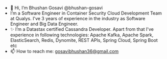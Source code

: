 - 👋 Hi, I’m Bhushan Gosavi @bhushan-gosavi
- I’m a Software Engineer in Container Security Cloud Development Team at Qualys. I've 3 years of experience in the industry as Software Engineer and Big Data Engineer.
- ✨ I’m a Datastax certified Cassandra Developer. Apart from that I've experience in following technologies: Apache Kafka, Apache Spark, ElasticSearch, Redis, Dynomite, REST APIs, Spring Cloud, Spring Boot etc
- 📫 How to reach me: gosavibhushan36@gmail.com

<!---
bhushan-gosavi/bhushan-gosavi is a ✨ special ✨ repository because its `README.md` (this file) appears on your GitHub profile.
You can click the Preview link to take a look at your changes.
--->
